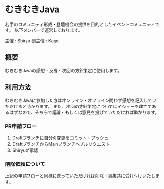 # むきむきJava
若手のコミュニティ形成・登壇機会の提供を目的としたイベントコミュニティです。
以下メンバーで運営しております。

主催 : Shiryu
副主催 : Kagei

## 概要
むきむきJavaの感想・反省・次回の方針策定に使用します。

## 利用方法
むきむきJavaに参加した方はオンライン・オフライン問わず感想を記入していただけると助かります。
また、次回の方針策定についてはイシューを建ててあるはずなので、そちらで議論・もしくは意見を投げていただければ助かります。

### PR申請フロー
1. Draftブランチに自分の変更をコミット・プッシュ
2. DraftブランチからMainブランチへプルリクエスト
3. Shiryuが承認

### 削除依頼について
上記の申請フローと同様に送っていただければ削除・編集共に受け付けいたします。
